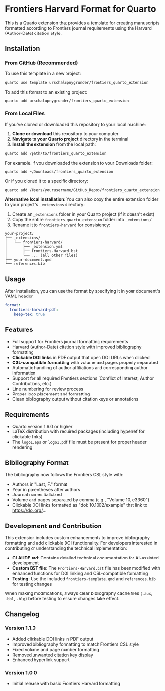 # Frontiers Harvard Format for Quarto

This is a Quarto extension that provides a template for creating manuscripts formatted according to Frontiers journal requirements using the Harvard (Author-Date) citation style.

## Installation

### From GitHub (Recommended)

To use this template in a new project:

```bash
quarto use template urschalupnygrunder/frontiers_quarto_extension
```

To add this format to an existing project:

```bash
quarto add urschalupnygrunder/frontiers_quarto_extension
```

### From Local Files

If you've cloned or downloaded this repository to your local machine:

1. **Clone or download** this repository to your computer
2. **Navigate to your Quarto project** directory in the terminal
3. **Install the extension** from the local path:

```bash
quarto add /path/to/frontiers_quarto_extension
```

For example, if you downloaded the extension to your Downloads folder:
```bash
quarto add ~/Downloads/frontiers_quarto_extension
```

Or if you cloned it to a specific directory:
```bash
quarto add /Users/yourusername/GitHub_Repos/frontiers_quarto_extension
```

**Alternative local installation:**
You can also copy the entire extension folder to your project's `_extensions` directory:

1. Create an `_extensions` folder in your Quarto project (if it doesn't exist)
2. Copy the entire `frontiers_quarto_extension` folder into `_extensions/`
3. Rename it to `frontiers-harvard` for consistency:
```
your-project/
├── _extensions/
│   └── frontiers-harvard/
│       ├── _extension.yml
│       ├── Frontiers-Harvard.bst
│       └── ... (all other files)
├── your-document.qmd
└── references.bib
```

## Usage

After installation, you can use the format by specifying it in your document's YAML header:

```yaml
format:
  frontiers-harvard-pdf:
    keep-tex: true
```

## Features

- Full support for Frontiers journal formatting requirements
- Harvard (Author-Date) citation style with improved bibliography formatting
- **Clickable DOI links** in PDF output that open DOI URLs when clicked
- **CSL-compatible formatting** with volume and pages properly separated
- Automatic handling of author affiliations and corresponding author information
- Support for all required Frontiers sections (Conflict of Interest, Author Contributions, etc.)
- Line numbering for review process
- Proper logo placement and formatting
- Clean bibliography output without citation keys or annotations

## Requirements

- Quarto version 1.6.0 or higher
- LaTeX distribution with required packages (including hyperref for clickable links)
- The `logo1.eps` or `logo1.pdf` file must be present for proper header rendering

## Bibliography Format

The bibliography now follows the Frontiers CSL style with:
- Authors in "Last, F." format
- Year in parentheses after authors
- Journal names italicized
- Volume and pages separated by comma (e.g., "Volume 10, e3360")
- Clickable DOI links formatted as "doi: 10.1002/example" that link to https://doi.org/...

## Development and Contribution

This extension includes custom enhancements to improve bibliography formatting and add clickable DOI functionality. For developers interested in contributing or understanding the technical implementation:

- **CLAUDE.md**: Contains detailed technical documentation for AI-assisted development
- **Custom BST file**: The `Frontiers-Harvard.bst` file has been modified with enhanced functions for DOI linking and CSL-compatible formatting
- **Testing**: Use the included `frontiers-template.qmd` and `references.bib` for testing changes

When making modifications, always clear bibliography cache files (`.aux`, `.bbl`, `.blg`) before testing to ensure changes take effect.

## Changelog

### Version 1.1.0
- Added clickable DOI links in PDF output
- Improved bibliography formatting to match Frontiers CSL style
- Fixed volume and page number formatting
- Removed unwanted citation key display
- Enhanced hyperlink support

### Version 1.0.0
- Initial release with basic Frontiers Harvard formatting